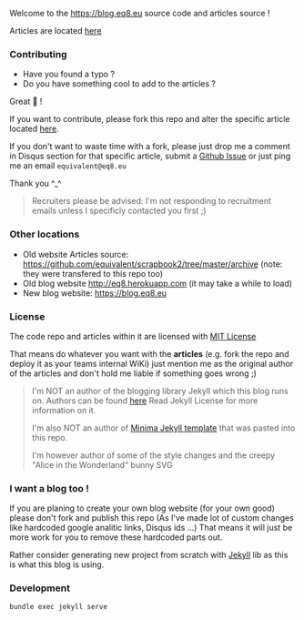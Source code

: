 

Welcome to the https://blog.eq8.eu source code and articles source !


Articles are located [here](https://github.com/equivalent/equivalent.github.io/tree/master/_posts)


### Contributing

* Have you found a typo ?
* Do you have something cool to add to the articles ?

Great :hamster: !

If you want to contribute, please fork this repo and alter the
specific article located [here](https://github.com/equivalent/equivalent.github.io/tree/master/_posts).

If you don't want to waste time with a fork, please just drop me a comment in Disqus section
for that specific article, submit a [Github
Issue](https://github.com/equivalent/equivalent.github.io/issues) or
just ping me an email `equivalent@eq8.eu`


Thank you ^_^

> Recruiters please be advised: I'm not responding to recruitment emails
> unless I specificly contacted you first ;)

### Other locations

* Old website Articles source:
  https://github.com/equivalent/scrapbook2/tree/master/archive (note: they were transfered to this repo too)
* Old blog website
  http://eq8.herokuapp.com  (it may take a while to load)
* New blog website: https://blog.eq8.eu


### License

The code repo and articles within it are licensed with [MIT License](https://github.com/equivalent/equivalent.github.io/blob/master/LICENSE.md)

That means do whatever you want with the **articles** (e.g. fork the repo and
deploy it as your teams internal WiKi) just mention
me as the original author of the articles and don't hold me liable if something goes wrong ;)

> I'm NOT an author of the blogging library Jekyll which this blog runs on. Authors can be found
> [here](https://github.com/jekyll/jekyll/graphs/contributors) Read
> Jekyll License for more information on it.
>
> I'm also NOT an author of [Minima Jekyll
> template](https://github.com/jekyll/minima) that was pasted into
> this repo.
>
> I'm however author of some of the style changes and the creepy "Alice
> in the Wonderland" bunny SVG

### I want a blog too !

If you are planing to create your own blog website (for your own good) please don't fork and
publish this repo (As I've made lot of custom changes like hardcoded
google analitic links, Disqus ids ...) That means it will just be more
work for you to remove these hardcoded parts out.

Rather consider generating new project from scratch with [Jekyll](https://github.com/jekyll/jekyll)
lib as this is what this blog is using.

### Development

```
bundle exec jekyll serve
```
